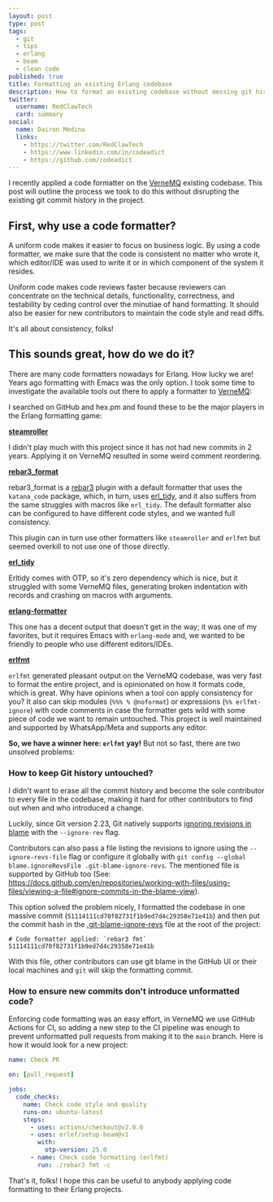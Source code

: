```yaml
---
layout: post
type: post
tags:
  - git
  - tips
  - erlang
  - beam
  - clean code
published: true
title: Formatting an existing Erlang codebase
description: How to format an existing codebase without messing git history. Using an Erlang project  with erlfmt as an example.
twitter:
  username: RedClawTech
  card: summary
social:
  name: Dairon Medina
  links:
    - https://twitter.com/RedClawTech
    - https://www.linkedin.com/in/codeadict
    - https://github.com/codeadict
---
```


I recently applied a code formatter on the [VerneMQ](https://vernemq.com) existing codebase. This post will outline the process we took to do this without disrupting the existing git commit history in the project.

## First, why use a code formatter?

A uniform code makes it easier to focus on business logic. By using a code formatter, we make sure that the code is consistent no matter who wrote it, which editor/IDE was used to write it or in which component of the system it resides.

Uniform code makes code reviews faster because reviewers can concentrate on the technical details, functionality, correctness, and testability by ceding control over the minutiae of hand formatting. It should also be easier for new contributors to maintain the code style and read diffs.

It's all about consistency, folks!

## This sounds great, how do we do it?

There are many code formatters nowadays for Erlang. How lucky we are! Years ago formatting with Emacs was the only option. I took some time to investigate the available tools out there to apply a formatter to [VerneMQ](https://vernemq.com):

I searched on GitHub and hex.pm and found these to be the major players in the Erlang formatting game:

**[steamroller](https://github.com/old-reliable/steamroller)**

I didn't play much with this project since it has not had new commits in 2 years. Applying it on VerneMQ resulted in some weird comment reordering.

**[rebar3_format](https://github.com/AdRoll/rebar3_format)**

rebar3_format is a [rebar3](https://rebar3.org) plugin with a default formatter that uses the `katana_code` package, which, in turn, uses [erl_tidy](https://www.erlang.org/docs/23/man/erl_tidy.html), and it also suffers from the same struggles with macros like `erl_tidy`. The default formatter also can be configured to have different code styles, and we wanted full consistency.

This plugin can in turn use other formatters like `steamroller` and `erlfmt` but seemed overkill to not use one of those directly.

**[erl_tidy](https://www.erlang.org/docs/23/man/erl_tidy.html)**

Erltidy comes with OTP, so it's zero dependency which is nice, but it struggled with some VerneMQ files, generating broken indentation with records and crashing on macros with arguments.

**[erlang-formatter](https://github.com/fenollp/erlang-formatter)**

This one has a decent output that doesn't get in the way; it was one of my favorites, but it requires Emacs with `erlang-mode` and, we wanted to be friendly to people who use different editors/IDEs.

**[erlfmt](https://github.com/WhatsApp/erlfmt)**

`erlfmt` generated pleasant output on the VerneMQ codebase, was very fast to format the entire project, and is opinionated on how it formats code, which is great. Why have opinions when a tool con apply consistency for you? It also can skip modules (`%%% % @noformat`) or expressions (`%% erlfmt-ignore`) with code comments in case the formatter gets wild with some piece of code we want to remain untouched. This project is well maintained and supported by WhatsApp/Meta and supports any editor.

**So, we have a winner here: `erlfmt` yay!** But not so fast, there are two unsolved problems:

### How to keep Git history untouched?

I didn't want to erase all the commit history and become the sole contributor to every file in the codebase, making it hard for other contributors to find out when and who introduced a change.

Luckily, since Git version 2.23, Git natively supports [ignoring revisions in blame](https://git-scm.com/docs/git-blame#Documentation/git-blame.txt---ignore-revltrevgt) with the `--ignore-rev` flag.

Contributors can also pass a file listing the revisions to ignore using the `--ignore-revs-file` flag or configure it globally with `git config --global blame.ignoreRevsFile .git-blame-ignore-revs`. The mentioned file is supported by GitHub too (See: https://docs.github.com/en/repositories/working-with-files/using-files/viewing-a-file#ignore-commits-in-the-blame-view).

This option solved the problem nicely, I formatted the codebase in one massive commit (`51114111cd70f82731f1b9ed7d4c29358e71e41b`) and then put the commit hash in the [.git-blame-ignore-revs](https://github.com/vernemq/vernemq/blob/master/.git-blame-ignore-revs) file at the root of the project:

```
# Code formatter applied: `rebar3 fmt`
51114111cd70f82731f1b9ed7d4c29358e71e41b
```

With this file, other contributors can use git blame in the GitHub UI or their local machines and `git` will skip the formatting commit.

### How to ensure new commits don't introduce unformatted code?

Enforcing code formatting was an easy effort, in VerneMQ we use GitHub Actions for CI, so adding a new step to the CI pipeline was enough to prevent unformatted pull requests from making it to the `main` branch. Here is how it would look for a new project:

```yaml
name: Check PR

on: [pull_request]

jobs:
  code_checks:
    name: Check code style and quality
    runs-on: ubuntu-latest
    steps:
      - uses: actions/checkout@v2.0.0
      - uses: erlef/setup-beam@v1
        with:
          otp-version: 25.0
      - name: Check code formatting (erlfmt)
        run: ./rebar3 fmt -c
```

That's it, folks! I hope this can be useful to anybody applying code formatting to their Erlang projects.
